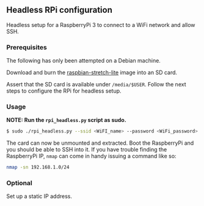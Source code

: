 ## Headless RPi configuration

Headless setup for a RaspberryPi 3 to connect to a WiFi network and allow SSH.

### Prerequisites

The following has only been attempted on a Debian machine.

Download and burn the [raspbian-stretch-lite](https://downloads.raspberrypi.org/raspbian_lite_latest) image into an SD card.

Assert that the SD card is available under `/media/$USER`. Follow the next steps to configure the RPi for headless setup.

### Usage

**NOTE: Run the `rpi_headless.py` script as sudo.**

```bash
$ sudo ./rpi_headless.py --ssid <WiFI_name> --password <WiFi_password>
```

The card can now be unmounted and extracted. Boot the RaspberryPi and you should be able to SSH into it. If you have trouble finding the RaspberryPi IP, `nmap` can come in handy issuing a command like so:

```bash
nmap -sn 192.168.1.0/24
```

### Optional

Set up a static IP address.
